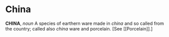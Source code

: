 # China

**CHINA**, _noun_ A species of earthern ware made in _china_ and so called from the country; called also _china_ ware and porcelain. \[See [[Porcelain]].\]